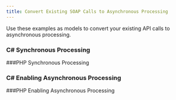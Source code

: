```yaml
---
title: Convert Existing SOAP Calls to Asynchronous Processing
---
```

Use these examples as models to convert your existing API calls to asynchronous processing.

### C# Synchronous Processing
<gist data-gist="https://gist.github.com/mc-doc/e42c27a82aeb3896f784fa4f6f007234.js"></gist>

###PHP Synchronous Processing
<gist data-gist="https://gist.github.com/mc-doc/675489bce5e1992f561f87f393492d75.js"></gist>

### C# Enabling Asynchronous Processing
<gist data-gist="https://gist.github.com/mc-doc/0ce5bfa3ab727355f8c665cfbf5de96d.js"></gist>

###PHP Enabling Asynchronous Processing
<gist data-gist="https://gist.github.com/mc-doc/5254a8e79baf2373adfb9082c75fd90a.js"></gist>
